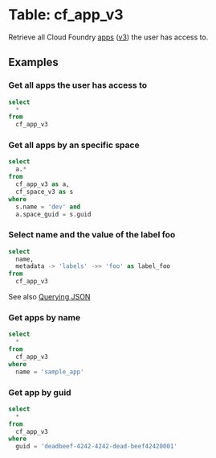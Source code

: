 # Table: cf_app_v3

Retrieve all Cloud Foundry [apps](https://docs.cloudfoundry.org/devguide/deploy-apps/) ([v3](http://v3-apidocs.cloudfoundry.org/version/3.113.0/index.html#apps)) the user has access to.

## Examples

### Get all apps the user has access to

```sql
select
  *
from
  cf_app_v3
```

### Get all apps by an specific space

```sql
select
  a.*
from
  cf_app_v3 as a,
  cf_space_v3 as s
where
  s.name = 'dev' and
  a.space_guid = s.guid
```

### Select name and the value of the label foo

```sql
select
  name,
  metadata -> 'labels' ->> 'foo' as label_foo
from
  cf_app_v3
```

See also [Querying JSON](https://steampipe.io/docs/sql/querying-json)

### Get apps by name

```sql
select
  *
from
  cf_app_v3
where
  name = 'sample_app'
```

### Get app by guid

```sql
select
  *
from
  cf_app_v3
where
  guid = 'deadbeef-4242-4242-dead-beef42420001'
```